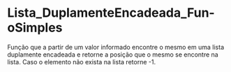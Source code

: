 # Lista_DuplamenteEncadeada_Fun-oSimples
Função que a partir de um valor informado encontre o mesmo em uma lista duplamente encadeada e retorne a posição que o mesmo se encontre na lista. Caso o elemento não exista na lista retorne -1.

